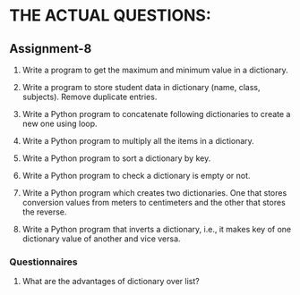# THE ACTUAL QUESTIONS:

## Assignment-8

1) Write a program to get the maximum and minimum value in a dictionary.

2) Write a program to store student data in dictionary (name, class, subjects). Remove duplicate
entries.

3) Write a Python program to concatenate following dictionaries to create a new one using loop.

4) Write a Python program to multiply all the items in a dictionary.

5) Write a Python program to sort a dictionary by key.

6) Write a Python program to check a dictionary is empty or not.

7) Write a Python program which creates two dictionaries. One that stores conversion values from
meters to centimeters and the other that stores the reverse.

8) Write a Python program that inverts a dictionary, i.e., it makes key of one dictionary value of
another and vice versa.

### Questionnaires

1) What are the advantages of dictionary over list?
